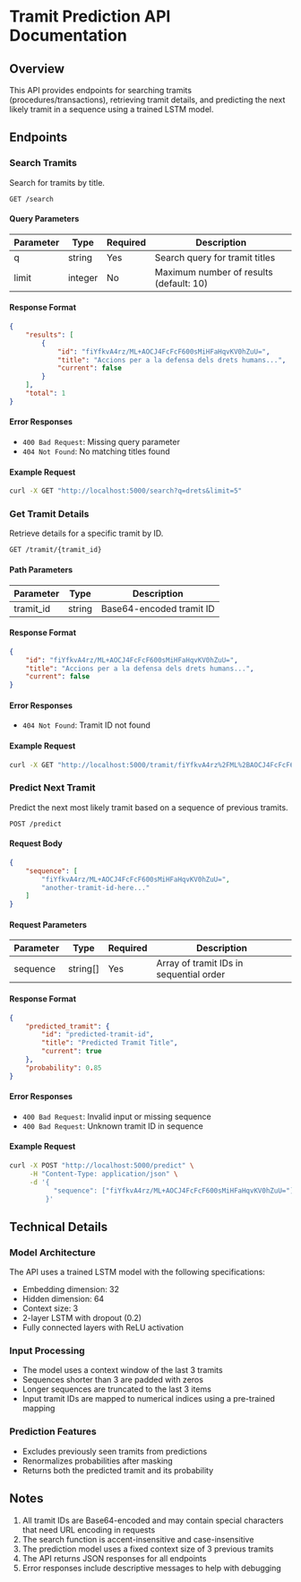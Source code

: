 # Tramit Prediction API Documentation

## Overview
This API provides endpoints for searching tramits (procedures/transactions), retrieving tramit details, and predicting the next likely tramit in a sequence using a trained LSTM model.

## Endpoints

### Search Tramits
Search for tramits by title.

```
GET /search
```

#### Query Parameters
| Parameter | Type    | Required | Description                                     |
|-----------|---------|----------|-------------------------------------------------|
| q         | string  | Yes      | Search query for tramit titles                  |
| limit     | integer | No       | Maximum number of results (default: 10)         |

#### Response Format
```json
{
    "results": [
        {
            "id": "fiYfkvA4rz/ML+AOCJ4FcFcF600sMiHFaHqvKV0hZuU=",
            "title": "Accions per a la defensa dels drets humans...",
            "current": false
        }
    ],
    "total": 1
}
```

#### Error Responses
- `400 Bad Request`: Missing query parameter
- `404 Not Found`: No matching titles found

#### Example Request
```bash
curl -X GET "http://localhost:5000/search?q=drets&limit=5"
```

### Get Tramit Details
Retrieve details for a specific tramit by ID.

```
GET /tramit/{tramit_id}
```

#### Path Parameters
| Parameter | Type   | Description                    |
|-----------|--------|--------------------------------|
| tramit_id | string | Base64-encoded tramit ID       |

#### Response Format
```json
{
    "id": "fiYfkvA4rz/ML+AOCJ4FcFcF600sMiHFaHqvKV0hZuU=",
    "title": "Accions per a la defensa dels drets humans...",
    "current": false
}
```

#### Error Responses
- `404 Not Found`: Tramit ID not found

#### Example Request
```bash
curl -X GET "http://localhost:5000/tramit/fiYfkvA4rz%2FML%2BAOCJ4FcFcF600sMiHFaHqvKV0hZuU%3D"
```

### Predict Next Tramit
Predict the next most likely tramit based on a sequence of previous tramits.

```
POST /predict
```

#### Request Body
```json
{
    "sequence": [
        "fiYfkvA4rz/ML+AOCJ4FcFcF600sMiHFaHqvKV0hZuU=",
        "another-tramit-id-here..."
    ]
}
```

#### Request Parameters
| Parameter | Type     | Required | Description                               |
|-----------|----------|----------|-------------------------------------------|
| sequence  | string[] | Yes      | Array of tramit IDs in sequential order   |

#### Response Format
```json
{
    "predicted_tramit": {
        "id": "predicted-tramit-id",
        "title": "Predicted Tramit Title",
        "current": true
    },
    "probability": 0.85
}
```

#### Error Responses
- `400 Bad Request`: Invalid input or missing sequence
- `400 Bad Request`: Unknown tramit ID in sequence

#### Example Request
```bash
curl -X POST "http://localhost:5000/predict" \
     -H "Content-Type: application/json" \
     -d '{
           "sequence": ["fiYfkvA4rz/ML+AOCJ4FcFcF600sMiHFaHqvKV0hZuU="]
         }'
```

## Technical Details

### Model Architecture
The API uses a trained LSTM model with the following specifications:
- Embedding dimension: 32
- Hidden dimension: 64
- Context size: 3
- 2-layer LSTM with dropout (0.2)
- Fully connected layers with ReLU activation

### Input Processing
- The model uses a context window of the last 3 tramits
- Sequences shorter than 3 are padded with zeros
- Longer sequences are truncated to the last 3 items
- Input tramit IDs are mapped to numerical indices using a pre-trained mapping

### Prediction Features
- Excludes previously seen tramits from predictions
- Renormalizes probabilities after masking
- Returns both the predicted tramit and its probability

## Notes
1. All tramit IDs are Base64-encoded and may contain special characters that need URL encoding in requests
2. The search function is accent-insensitive and case-insensitive
3. The prediction model uses a fixed context size of 3 previous tramits
4. The API returns JSON responses for all endpoints
5. Error responses include descriptive messages to help with debugging
